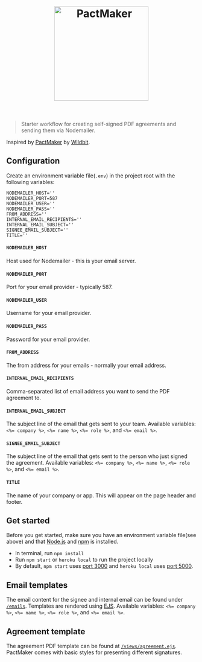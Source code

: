 <h1 align="center">
  <img width="250" src="media/logo.png" alt="PactMaker">
  <br>
  <br>
</h1>

>Starter workflow for creating self-signed PDF agreements and sending them via Nodemailer. 

Inspired by [PactMaker](https://github.com/wildbit/PactMaker) by [Wildbit](https://github.com/wildbit).

## Configuration
Create an environment variable file(`.env`) in the project root with the following variables:

```
NODEMAILER_HOST=''
NODEMAILER_PORT=587
NODEMAILER_USER=''
NODEMAILER_PASS=''
FROM_ADDRESS=''
INTERNAL_EMAIL_RECIPIENTS=''
INTERNAL_EMAIL_SUBJECT=''
SIGNEE_EMAIL_SUBJECT=''
TITLE=''
```

#### `NODEMAILER_HOST`
Host used for Nodemailer - this is your email server.

#### `NODEMAILER_PORT`
Port for your email provider - typically 587.

#### `NODEMAILER_USER`
Username for your email provider.

#### `NODEMAILER_PASS`
Password for your email provider.

#### `FROM_ADDRESS`
The from address for your emails - normally your email address.

#### `INTERNAL_EMAIL_RECIPIENTS`
Comma-separated list of email address you want to send the PDF agreement to.

#### `INTERNAL_EMAIL_SUBJECT`
The subject line of the email that gets sent to your team. Available variables: `<%= company %>`, `<%= name %>`, `<%= role %>`, and `<%= email %>`.

#### `SIGNEE_EMAIL_SUBJECT`
The subject line of the email that gets sent to the person who just signed the agreement. Available variables: `<%= company %>`, `<%= name %>`, `<%= role %>`, and `<%= email %>`.

#### `TITLE`
The name of your company or app. This will appear on the page header and footer.

## Get started
Before you get started, make sure you have an environment variable file(see above) and that [Node.js](https://nodejs.org/en/) and [npm](https://www.npmjs.com/get-npm) is installed.

* In terminal, run `npm install`
* Run `npm start` or `heroku local` to run the project locally
* By default, `npm start` uses [port 3000](http://localhost:3000) and `heroku local` uses [port 5000](http://localhost:5000).

## Email templates
The email content for the signee and internal email can be found under [`/emails`](emails). Templates are rendered using [EJS](http://www.embeddedjs.com/). Available variables: `<%= company %>`, `<%= name %>`, `<%= role %>`, and `<%= email %>`.

## Agreement template
The agreement PDF template can be found at [`/views/agreement.ejs`](views/agreement.ejs). PactMaker comes with basic styles for presenting different signatures.

